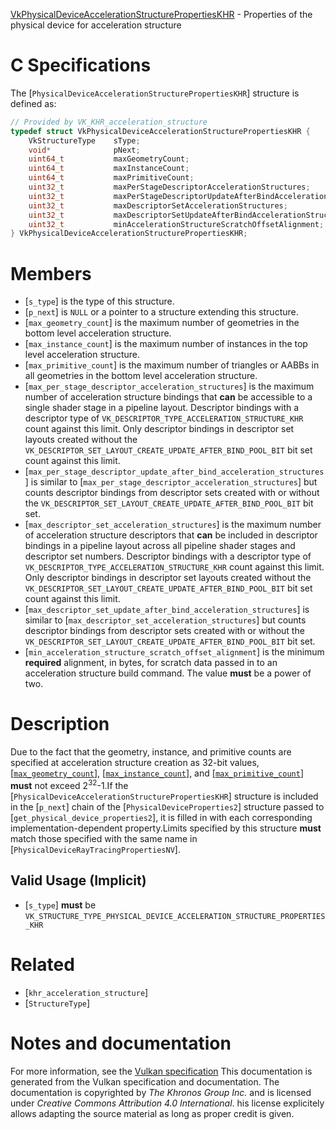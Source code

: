 [VkPhysicalDeviceAccelerationStructurePropertiesKHR](https://www.khronos.org/registry/vulkan/specs/1.3-extensions/man/html/VkPhysicalDeviceAccelerationStructurePropertiesKHR.html) - Properties of the physical device for acceleration structure

# C Specifications
The [`PhysicalDeviceAccelerationStructurePropertiesKHR`] structure is
defined as:
```c
// Provided by VK_KHR_acceleration_structure
typedef struct VkPhysicalDeviceAccelerationStructurePropertiesKHR {
    VkStructureType    sType;
    void*              pNext;
    uint64_t           maxGeometryCount;
    uint64_t           maxInstanceCount;
    uint64_t           maxPrimitiveCount;
    uint32_t           maxPerStageDescriptorAccelerationStructures;
    uint32_t           maxPerStageDescriptorUpdateAfterBindAccelerationStructures;
    uint32_t           maxDescriptorSetAccelerationStructures;
    uint32_t           maxDescriptorSetUpdateAfterBindAccelerationStructures;
    uint32_t           minAccelerationStructureScratchOffsetAlignment;
} VkPhysicalDeviceAccelerationStructurePropertiesKHR;
```

# Members
- [`s_type`] is the type of this structure.
- [`p_next`] is `NULL` or a pointer to a structure extending this structure.
- [`max_geometry_count`] is the maximum number of geometries in the bottom level acceleration structure.
- [`max_instance_count`] is the maximum number of instances in the top level acceleration structure.
- [`max_primitive_count`] is the maximum number of triangles or AABBs in all geometries in the bottom level acceleration structure.
- [`max_per_stage_descriptor_acceleration_structures`] is the maximum number of acceleration structure bindings that  **can**  be accessible to a single shader stage in a pipeline layout. Descriptor bindings with a descriptor type of `VK_DESCRIPTOR_TYPE_ACCELERATION_STRUCTURE_KHR` count against this limit. Only descriptor bindings in descriptor set layouts created without the `VK_DESCRIPTOR_SET_LAYOUT_CREATE_UPDATE_AFTER_BIND_POOL_BIT` bit set count against this limit.
- [`max_per_stage_descriptor_update_after_bind_acceleration_structures`] is similar to [`max_per_stage_descriptor_acceleration_structures`] but counts descriptor bindings from descriptor sets created with or without the `VK_DESCRIPTOR_SET_LAYOUT_CREATE_UPDATE_AFTER_BIND_POOL_BIT` bit set.
- [`max_descriptor_set_acceleration_structures`] is the maximum number of acceleration structure descriptors that  **can**  be included in descriptor bindings in a pipeline layout across all pipeline shader stages and descriptor set numbers. Descriptor bindings with a descriptor type of `VK_DESCRIPTOR_TYPE_ACCELERATION_STRUCTURE_KHR` count against this limit. Only descriptor bindings in descriptor set layouts created without the `VK_DESCRIPTOR_SET_LAYOUT_CREATE_UPDATE_AFTER_BIND_POOL_BIT` bit set count against this limit.
- [`max_descriptor_set_update_after_bind_acceleration_structures`] is similar to [`max_descriptor_set_acceleration_structures`] but counts descriptor bindings from descriptor sets created with or without the `VK_DESCRIPTOR_SET_LAYOUT_CREATE_UPDATE_AFTER_BIND_POOL_BIT` bit set.
- [`min_acceleration_structure_scratch_offset_alignment`] is the minimum  **required**  alignment, in bytes, for scratch data passed in to an acceleration structure build command. The value  **must**  be a power of two.

# Description
Due to the fact that the geometry, instance, and primitive counts are
specified at acceleration structure creation as 32-bit values,
[[`max_geometry_count`]](https://www.khronos.org/registry/vulkan/specs/1.3-extensions/html/vkspec.html#limits-maxGeometryCount),
[[`max_instance_count`]](https://www.khronos.org/registry/vulkan/specs/1.3-extensions/html/vkspec.html#limits-maxInstanceCount), and
[[`max_primitive_count`]](https://www.khronos.org/registry/vulkan/specs/1.3-extensions/html/vkspec.html#limits-maxPrimitiveCount) **must**  not exceed
2<sup>32</sup>-1.If the [`PhysicalDeviceAccelerationStructurePropertiesKHR`] structure is included in the [`p_next`] chain of the
[`PhysicalDeviceProperties2`] structure passed to
[`get_physical_device_properties2`], it is filled in with each
corresponding implementation-dependent property.Limits specified by this structure  **must**  match those specified with the same
name in [`PhysicalDeviceRayTracingPropertiesNV`].
## Valid Usage (Implicit)
-  [`s_type`] **must**  be `VK_STRUCTURE_TYPE_PHYSICAL_DEVICE_ACCELERATION_STRUCTURE_PROPERTIES_KHR`

# Related
- [`khr_acceleration_structure`]
- [`StructureType`]

# Notes and documentation
For more information, see the [Vulkan specification](https://www.khronos.org/registry/vulkan/specs/1.3-extensions/html/vkspec.html)
This documentation is generated from the Vulkan specification and documentation.
The documentation is copyrighted by *The Khronos Group Inc.* and is licensed under *Creative Commons Attribution 4.0 International*.
his license explicitely allows adapting the source material as long as proper credit is given.
        
